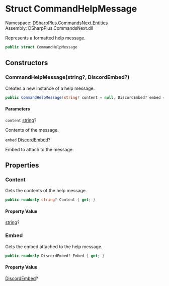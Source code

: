 # Struct CommandHelpMessage

Namespace: [DSharpPlus.CommandsNext.Entities](DSharpPlus.CommandsNext.Entities.md)  
Assembly: DSharpPlus.CommandsNext.dll

Represents a formatted help message.

```csharp
public struct CommandHelpMessage
```

## Constructors

### <a id="DSharpPlus_CommandsNext_Entities_CommandHelpMessage__ctor_System_String_DSharpPlus_Entities_DiscordEmbed_"></a>CommandHelpMessage\(string?, DiscordEmbed?\)

Creates a new instance of a help message.

```csharp
public CommandHelpMessage(string? content = null, DiscordEmbed? embed = null)
```

#### Parameters

`content` [string](https://learn.microsoft.com/dotnet/api/system.string)?

Contents of the message.

`embed` [DiscordEmbed](DSharpPlus.Entities.DiscordEmbed.md)?

Embed to attach to the message.

## Properties

### <a id="DSharpPlus_CommandsNext_Entities_CommandHelpMessage_Content"></a>Content

Gets the contents of the help message.

```csharp
public readonly string? Content { get; }
```

#### Property Value

[string](https://learn.microsoft.com/dotnet/api/system.string)?

### <a id="DSharpPlus_CommandsNext_Entities_CommandHelpMessage_Embed"></a>Embed

Gets the embed attached to the help message.

```csharp
public readonly DiscordEmbed? Embed { get; }
```

#### Property Value

[DiscordEmbed](DSharpPlus.Entities.DiscordEmbed.md)?

